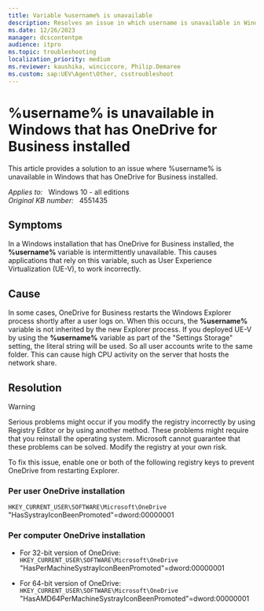 ```yaml
---
title: Variable %username% is unavailable
description: Resolves an issue in which username is unavailable in Windows that has OneDrive for Business installed.
ms.date: 12/26/2023
manager: dcscontentpm
audience: itpro
ms.topic: troubleshooting
localization_priority: medium
ms.reviewer: kaushika, winciccore, Philip.Demaree
ms.custom: sap:UEV\Agent\Other, csstroubleshoot
---
```

# %username% is unavailable in Windows that has OneDrive for Business installed

This article provides a solution to an issue where %username% is unavailable in Windows that has OneDrive for Business installed.

_Applies to:_ &nbsp; Windows 10 - all editions  
_Original KB number:_ &nbsp; 4551435

## Symptoms

In a Windows installation that has OneDrive for Business installed, the **%username%** variable is intermittently unavailable. This causes applications that rely on this variable, such as User Experience Virtualization (UE-V), to work incorrectly.

## Cause

In some cases, OneDrive for Business restarts the Windows Explorer process shortly after a user logs on. When this occurs, the **%username%** variable is not inherited by the new Explorer process.
If you deployed UE-V by using the **%username%** variable as part of the "Settings Storage" setting, the literal string will be used. So all user accounts write to the same folder. This can cause high CPU activity on the server that hosts the network share.

## Resolution

> [!WARNING]
> Serious problems might occur if you modify the registry incorrectly by using Registry Editor or by using another method. These problems might require that you reinstall the operating system. Microsoft cannot guarantee that these problems can be solved. Modify the registry at your own risk.

To fix this issue, enable one or both of the following registry keys to prevent OneDrive from restarting Explorer.

### Per user OneDrive installation

`HKEY_CURRENT_USER\SOFTWARE\Microsoft\OneDrive`  
"HasSystrayIconBeenPromoted"=dword:00000001

### Per computer OneDrive installation

- For 32-bit version of OneDrive:  
  `HKEY_CURRENT_USER\SOFTWARE\Microsoft\OneDrive`  
  "HasPerMachineSystrayIconBeenPromoted"=dword:00000001

- For 64-bit version of OneDrive:  
  `HKEY_CURRENT_USER\SOFTWARE\Microsoft\OneDrive`  
  "HasAMD64PerMachineSystrayIconBeenPromoted"=dword:00000001
